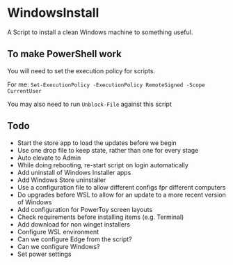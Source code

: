 # WindowsInstall
A Script to install a clean Windows machine to something useful. 

## To make PowerShell work
You will need to set the execution policy for scripts. 

For me: 
`Set-ExecutionPolicy -ExecutionPolicy RemoteSigned -Scope CurrentUser`

You may also need to run `Unblock-File` against this script



## Todo
* Start the store app to load the updates before we begin
* Use one drop file to keep state, rather than one for every stage
* Auto elevate to Admin
* While doing rebooting, re-start script on login automatically
* Add uninstall of Windows Installer apps
* Add Windows Store uninstaller
* Use a configuration file to allow different configs fpr different computers
* Do upgrades before WSL to allow for an update to a more recent version of Windows
* Add configuration for PowerToy screen layouts
* Check requirements before installing items (e.g. Terminal)
* Add download for non winget installers
* Configure WSL environment
* Can we configure Edge from the script?
* Can we configure Windows?
* Set power settings